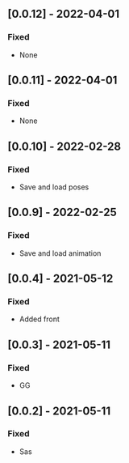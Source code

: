 ## [0.0.12] - 2022-04-01

### Fixed
-    None

## [0.0.11] - 2022-04-01

### Fixed
-    None

## [0.0.10] - 2022-02-28

### Fixed
-    Save and load poses

## [0.0.9] - 2022-02-25

### Fixed
-    Save and load animation

## [0.0.4] - 2021-05-12

### Fixed
-    Added front

## [0.0.3] - 2021-05-11

### Fixed
-    GG

## [0.0.2] - 2021-05-11

### Fixed
-    Sas

